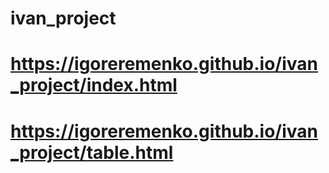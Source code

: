 # ivan_project
# https://igoreremenko.github.io/ivan_project/index.html
# https://igoreremenko.github.io/ivan_project/table.html
